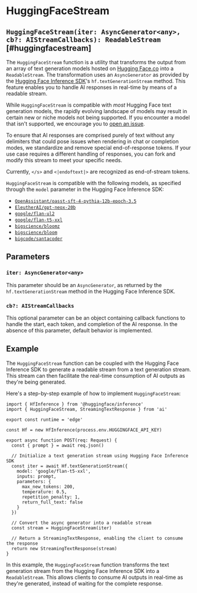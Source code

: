 # HuggingFaceStream

## `HuggingFaceStream(iter: AsyncGenerator<any>, cb?: AIStreamCallbacks): ReadableStream` [#huggingfacestream]

The `HuggingFaceStream` function is a utility that transforms the output from an array of text generation models hosted on [Hugging Face.co](https://huggingface.co) into a `ReadableStream`. The transformation uses an `AsyncGenerator` as provided by the [Hugging Face Inference SDK](https://huggingface.co/docs/huggingface.js/inference/README)'s `hf.textGenerationStream` method. This feature enables you to handle AI responses in real-time by means of a readable stream.

While `HuggingFaceStream` is compatible with _most_ Hugging Face text generation models, the rapidly evolving landscape of models may result in certain new or niche models not being supported. If you encounter a model that isn't supported, we encourage you to [open an issue](https://github.com/vercel/ai/issues/new).

To ensure that AI responses are comprised purely of text without any delimiters that could pose issues when rendering in chat or completion modes, we standardize and remove special end-of-response tokens. If your use case requires a different handling of responses, you can fork and modify this stream to meet your specific needs.

Currently, `</s>` and `<|endoftext|>` are recognized as end-of-stream tokens.

`HuggingFaceStream` is compatible with the following models, as specified through the `model` parameter in the Hugging Face Inference SDK:

- [`OpenAssistant/oasst-sft-4-pythia-12b-epoch-3.5`](https://huggingface.co/OpenAssistant/oasst-sft-4-pythia-12b-epoch-3.5)
- [`EleutherAI/gpt-neox-20b`](https://huggingface.co/EleutherAI/gpt-neox-20b)
- [`google/flan-ul2`](https://huggingface.co/google/flan-ul2)
- [`google/flan-t5-xxl`](https://huggingface.co/google/flan-t5-xxl)
- [`bigscience/bloomz`](https://huggingface.co/bigscience/bloomz)
- [`bigscience/bloom`](https://huggingface.co/bigscience/bloom)
- [`bigcode/santacoder`](https://huggingface.co/bigcode/santacoder)

## Parameters

### `iter: AsyncGenerator<any>`

This parameter should be an `AsyncGenerator`, as returned by the `hf.textGenerationStream` method in the Hugging Face Inference SDK.

### `cb?: AIStreamCallbacks`

This optional parameter can be an object containing callback functions to handle the start, each token, and completion of the AI response. In the absence of this parameter, default behavior is implemented.

## Example

The `HuggingFaceStream` function can be coupled with the Hugging Face Inference SDK to generate a readable stream from a text generation stream. This stream can then facilitate the real-time consumption of AI outputs as they're being generated.

Here's a step-by-step example of how to implement `HuggingFaceStream`:

```tsx filename="app/api/completion/route.ts"
import { HfInference } from '@huggingface/inference'
import { HuggingFaceStream, StreamingTextResponse } from 'ai'

export const runtime = 'edge'

const Hf = new HfInference(process.env.HUGGINGFACE_API_KEY)

export async function POST(req: Request) {
  const { prompt } = await req.json()

  // Initialize a text generation stream using Hugging Face Inference SDK
  const iter = await Hf.textGenerationStream({
    model: 'google/flan-t5-xxl',
    inputs: prompt,
    parameters: {
      max_new_tokens: 200,
      temperature: 0.5,
      repetition_penalty: 1,
      return_full_text: false
    }
  })

  // Convert the async generator into a readable stream
  const stream = HuggingFaceStream(iter)

  // Return a StreamingTextResponse, enabling the client to consume the response
  return new StreamingTextResponse(stream)
}
```

In this example, the `HuggingFaceStream` function transforms the text generation stream from the Hugging Face Inference SDK into a `ReadableStream`. This allows clients to consume AI outputs in real-time as they're generated, instead of waiting for the complete response.

